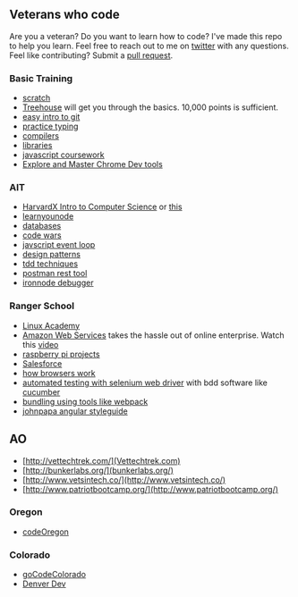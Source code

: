 ## Veterans who code

Are you a veteran? Do you want to learn how to code? I've made this repo to help you learn. Feel free to reach out to me on [twitter](https://twitter.com/stephenprintup) with any questions. Feel like contributing? Submit a [pull request](https://help.github.com/articles/using-pull-requests/). 

### Basic Training
* [scratch](https://scratch.mit.edu/)
* [Treehouse](https://teamtreehouse.com/home) will get you through the basics. 10,000 points is sufficient. 
* [easy intro to git](https://try.github.io/levels/1/challenges/1)
* [practice typing](https://typing.io/)
* [compilers](https://www.youtube.com/watch?v=CSZLNYF4Klo&index=2&list=PLhQjrBD2T381NKQHUCTezeyCYzbnN4GjC)
* [libraries](https://www.youtube.com/watch?v=ED7QtgXDShY&index=4&list=PLhQjrBD2T381NKQHUCTezeyCYzbnN4GjC)
* [javascript coursework](http://portlandcodeschool.github.io/jse/curriculum/)
* [Explore and Master Chrome Dev tools](http://discover-devtools.codeschool.com/)

### AIT
* [HarvardX Intro to Computer Science](https://courses.edx.org/courses/course-v1:HarvardX+CS50+X/info) or [this](http://cs50.tv/2015/fall/)
* [learnyounode](https://github.com/workshopper/learnyounode)
* [databases](https://www.lynda.com/Access-tutorials/Foundations-Programming-Databases/412845-2.html)
* [code wars](https://www.codewars.com/users/sign_in)
* [javscript event loop](https://vimeo.com/96425312?ref=tw-share)
* [design patterns](https://sourcemaking.com/design_patterns)
* [tdd techniques](https://en.wikipedia.org/wiki/Test-driven_development)
* [postman rest tool](https://www.getpostman.com/)
* [ironnode debugger](https://github.com/s-a/iron-node)

### Ranger School
* [Linux Academy](https://linuxacademy.com/)
* [Amazon Web Services](http://aws.amazon.com/education/awseducate/) takes the hassle out of online enterprise. Watch this [video](https://www.youtube.com/watch?v=VgzzHCukwpc&feature=youtu.be)
* [raspberry pi projects](http://www.instructables.com/id/Raspberry-Pi-Projects/)
* [Salesforce](http://www.salesforce.com/contents/sfdc/ungated-overview-demo.jsp?d=70130000000YuCy&internal=true)
* [how browsers work](https://vimeo.com/44182484?ref=tw-share)
* [automated testing with selenium web driver](http://www.seleniumhq.org/) with bdd software like [cucumber](https://cucumber.io/)
* [bundling using tools like webpack](http://webpack.github.io/docs/tutorials/getting-started/)
* [johnpapa angular styleguide](https://github.com/johnpapa/angular-styleguide)


## AO
* [http://vettechtrek.com/](Vettechtrek.com)
* [http://bunkerlabs.org/](bunkerlabs.org/)
* [http://www.vetsintech.co/](http://www.vetsintech.co/)
* [http://www.patriotbootcamp.org/](http://www.patriotbootcamp.org/)


### Oregon
* [codeOregon](http://codeoregon.org/)

### Colorado
* [goCodeColorado](http://gocode.colorado.gov/)
* [Denver Dev](http://denverdevs.org/)